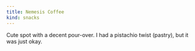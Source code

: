 ```yaml
---
title: Nemesis Coffee
kind: snacks
---
```

Cute spot with a decent pour-over. I had a pistachio twist (pastry), but it was just okay.
